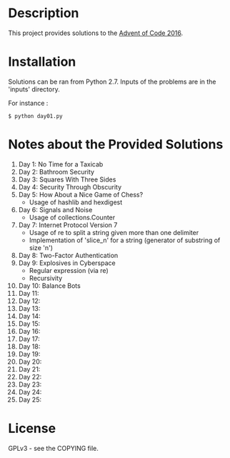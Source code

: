 # Description #
This project provides solutions to the [Advent of Code 2016](http://adventofcode.com).

# Installation #
Solutions can be ran  from Python 2.7. Inputs of the  problems are in the
'inputs' directory.

For instance :

	$ python day01.py

# Notes about the Provided Solutions #
1. Day 1: No Time for a Taxicab
1. Day 2: Bathroom Security
1. Day 3: Squares With Three Sides
1. Day 4: Security Through Obscurity
1. Day 5: How About a Nice Game of Chess?
   + Usage of hashlib and hexdigest
1. Day 6: Signals and Noise
   + Usage of collections.Counter
1. Day 7: Internet Protocol Version 7
   + Usage of re to split a string given more than one delimiter
   + Implementation of 'slice_n' for a string (generator of substring of
     size 'n')
1. Day 8: Two-Factor Authentication
1. Day 9: Explosives in Cyberspace
   + Regular expression (via re)
   + Recursivity
1. Day 10: Balance Bots
1. Day 11: 
1. Day 12: 
1. Day 13: 
1. Day 14:
1. Day 15:
1. Day 16:
1. Day 17:
1. Day 18:
1. Day 19:
1. Day 20:
1. Day 21:
1. Day 22:
1. Day 23:
1. Day 24:
1. Day 25:

# License #
GPLv3 - see the COPYING file.

